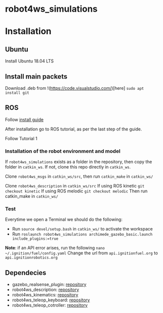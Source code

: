 # robot4ws_simulations

# Installation
## Ubuntu
Install Ubuntu 18.04 LTS

## Install main packets
Download .deb from !(https://code.visualstudio.com/)[here]
```sudo apt install git```

## ROS
Follow [install guide](http://wiki.ros.org/melodic/Installation/Ubuntu)

After installation go to ROS tutorial, as per the last step of the guide.

Follow Tutorial 1

### Installation of the robot environment and model
If ```robot4ws_simulations``` exists as a folder in the repository, then copy the folder in ```catkin_ws```. If not, clone this repo directly in ```catkin_ws```.

Clone ```robot4ws_msgs``` in ```catkin_ws/src```, then run ```catkin_make``` in ```catkin_ws/```

Clone ```robot4ws_description``` in ```catkin_ws/src```
If using ROS kinetic ```git checkout kinetic```
If using ROS melodic ```git checkout melodic```
Then run catkin_make in ```catkin_ws/```

### Test
Everytime we open a Terminal we should do the following:
* Run ```source devel/setup.bash``` in ```catkin_ws/``` to activate the workspace
* Run ```roslaunch robot4ws_simulations archimede_gazebo_basic.launch include_plugins:=true```

**Note**: if an API error arises, run the following
```nano ~/.ignition/fuel/config.yaml```
Change the url from ```api.ignitionfuel.org``` to ```api.ignitionrobotics.org```


## Dependecies

* gazebo_realsense_plugin: [repository](https://github.com/pal-robotics/realsense_gazebo_plugin)
* robot4ws_description: [repository](aaa)
* robot4ws_kinematics: [repository](aaaa)
* robot4ws_teleop_keyboard: [repository](aaaa)
* robot4ws_teleop_cotroller: [repository](aaaa)